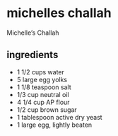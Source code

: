# michelles challah

Michelle’s Challah

## ingredients

- 1 1/2 cups water
- 5 large egg yolks
- 1 1/8 teaspoon salt
- 1/3 cup neutral oil
- 4 1/4 cup AP flour
- 1/2 cup brown sugar
- 1 tablespoon active dry yeast
- 1 large egg, lightly beaten
